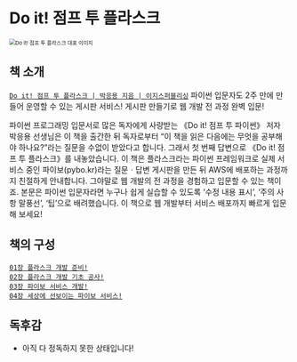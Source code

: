 # Do it! 점프 투 플라스크



<img src="https://contents.kyobobook.co.kr/sih/fit-in/458x0/pdt/4801163031971.jpg" alt="Do it! 점프 투 플라스크 대표 이미지" style="zoom:67%;" />

## 책 소개

[`Do it! 점프 투 플라스크 | 박응용 지음 | 이지스퍼블리싱`](https://ebook-product.kyobobook.co.kr/dig/epd/ebook/E000002945370) 
파이썬 입문자도 2주 만에 만들어 운영할 수 있는 게시판 서비스!
게시판 만들기로 웹 개발 전 과정 완벽 입문!

파이썬 프로그래밍 입문서로 많은 독자에게 사랑받는 《Do it! 점프 투 파이썬》 저자 박응용 선생님은 이 책을 출간한 뒤 독자로부터 “이 책을 읽은 다음에는 무엇을 공부해야 하나요?”라는 질문을 수없이 받았다고 합니다. 그래서 첫 번째 답변으로 《Do it! 점프 투 플라스크》를 내놓았습니다.
이 책은 플라스크라는 파이썬 프레임워크로 실제 서비스 중인 파이보(pybo.kr)라는 질문ㆍ답변 게시판을 만든 뒤 AWS에 배포하는 과정까지 친절하게 안내합니다. 그야말로 웹 개발의 전 과정을 경험하고 입문할 수 있는 책이죠. 본문은 파이썬 입문자라면 누구나 쉽게 실습할 수 있도록 ‘수정 내용 표시’, ‘주의 사항 말풍선’, ‘팁’으로 배려했습니다. 이 책으로 웹 개발부터 서비스 배포까지 빠르게 입문해 보세요!



## 책의 구성

[`01장 플라스크 개발 준비!`](https://github.com/Limdae94/TILarchive/blob/main/books/JumpToFlask/part01.md) </br>
[`02장 플라스크 개발 기초 공사!`](https://github.com/Limdae94/TILarchive/blob/main/books/JumpToFlask/part02.md) </br>
[`03장 파이보 서비스 개발!`]() </br>
[`04장 세상에 선보이는 파이보 서비스!`]() </br>


## 독후감

* 아직 다 정독하지 못한 상태입니다!













